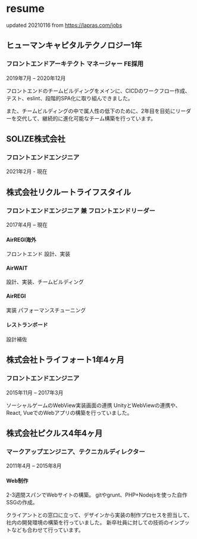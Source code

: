 # resume
updated 20210116 from https://lapras.com/jobs



## ヒューマンキャピタルテクノロジー1年
### フロントエンドアーキテクト マネージャー FE採用 
2019年7月 – 2020年12月

フロントエンドのチームビルディングをメインに、CICDのワークフロー作成、テスト、eslint、段階的SPA化に取り組んできました。

また、チームビルディングの中で属人性の低下のために、2年目を目処にリーダーを交代して、継続的に進化可能なチーム構築を行っています。

## SOLIZE株式会社
### フロントエンドエンジニア

2021年2月 - 現在

## 株式会社リクルートライフスタイル
### フロントエンドエンジニア 兼 フロントエンドリーダー

2017年4月 – 現在

#### AirREGI海外
フロントエンド 設計、実装
#### AirWAIT
設計、実装、チームビルディング
#### AirREGI
実装 パフォーマンスチューニング
#### レストランボード
設計補佐


## 株式会社トライフォート1年4ヶ月
### フロントエンドエンジニア
2015年11月 – 2017年3月

ソーシャルゲームのWebView実装画面の連携
UnityとWebViewの連携や、React, VueでのWebアプリの構築を行っていました。

## 株式会社ピクルス4年4ヶ月
### マークアップエンジニア、テクニカルディレクター
2011年4月 – 2015年8月

#### Web制作
2-3週間スパンでWebサイトの構築。
gitやgrunt、PHP+Nodejsを使った自作SSGの作成。

クライアントとの窓口に立って、デザインから実装の制作プロセスを担当して、社内の開発環境の構築を行っていました。
新卒社員に対しての技術のインプットなども合わせて行っています。
